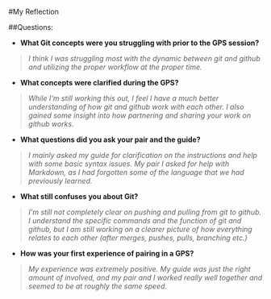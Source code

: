 #My Reflection

##Questions:

* **What Git concepts were you struggling with prior to the GPS session?**
> *I think I was struggling most with the dynamic between git and github and utilizing the proper workflow at the proper time.*
* **What concepts were clarified during the GPS?**
> *While I'm still working this out, I feel I have a much better understanding of how git and github work with each other. I also gained some insight into how partnering and sharing your work on github works.*
* **What questions did you ask your pair and the guide?**
> *I mainly asked my guide for clarification on the instructions and help with some basic syntax issues. My pair I asked for help with Markdown, as I had forgotten some of the language that we had previously learned.*
* **What still confuses you about Git?**
> *I'm still not completely clear on pushing and pulling from git to github. I understand the specific commands and the function of git and github, but I am still working on a clearer picture of how everything relates to each other (after merges, pushes, pulls, branching etc.)*
* **How was your first experience of pairing in a GPS?**
> *My experience was extremely positive. My guide was just the right amount of involved, and my pair and I worked really well together and seemed to be at roughly the same speed.*

